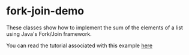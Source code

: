 # fork-join-demo
These classes show how to implement the sum of the elements of a list using Java's Fork/Join framework.

You can read the tutorial associated with this example [here](https://www.pluralsight.com/guides/write/java-and-j2ee/introduction-to-the-fork-join-framework)